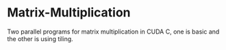 # Matrix-Multiplication
Two parallel programs for matrix multiplication in CUDA C, one is basic and the other is using tiling.
